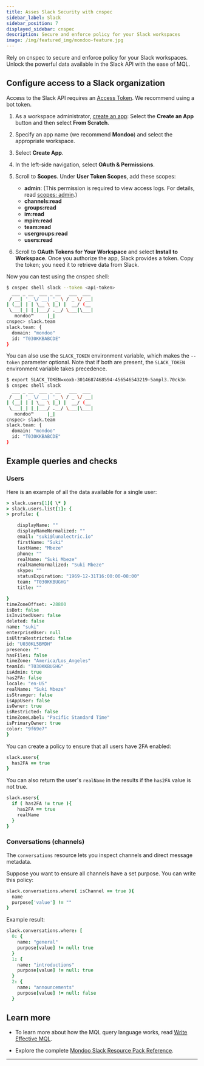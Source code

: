 ```yaml
---
title: Asses Slack Security with cnspec
sidebar_label: Slack
sidebar_position: 7
displayed_sidebar: cnspec
description: Secure and enforce policy for your Slack workspaces
image: /img/featured_img/mondoo-feature.jpg
---
```


Rely on cnspec to secure and enforce policy for your Slack workspaces. Unlock the powerful data available in the Slack API with the ease of MQL.

## Configure access to a Slack organization

Access to the Slack API requires an [Access Token](https://api.slack.com/authentication/token-types). We recommend using a bot token.

1. As a workspace administrator, [create an app](https://api.slack.com/apps): Select the **Create an App** button and then select **From Scratch**.
2. Specify an app name (we recommend **Mondoo**) and select the appropriate workspace.
3. Select **Create App**.
4. In the left-side navigation, select **OAuth & Permissions**.
5. Scroll to **Scopes**. Under **User Token Scopes**, add these scopes:

   - **admin**: (This permission is required to view access logs. For details, read [scopes: admin](https://api.slack.com/scopes/admin).)
   - **channels:read**
   - **groups:read**
   - **im:read**
   - **mpim:read**
   - **team:read**
   - **usergroups:read**
   - **users:read**

6. Scroll to **OAuth Tokens for Your Workspace** and select **Install to Workspace**. Once you authorize the app, Slack provides a token. Copy the token; you need it to retrieve data from Slack.

Now you can test using the cnspec shell:

```bash
$ cnspec shell slack --token <api-token>
  ___ _ __  ___ _ __   ___  ___
 / __| '_ \/ __| '_ \ / _ \/ __|
| (__| | | \__ \ |_) |  __/ (__
 \___|_| |_|___/ .__/ \___|\___|
   mondoo™     |_|
cnspec> slack.team
slack.team: {
  domain: "mondoo"
  id: "T030KKBABCDE"
}

```

You can also use the `SLACK_TOKEN` environment variable, which makes the `--token` parameter optional. Note that if both are present, the `SLACK_TOKEN` environment variable takes precedence.

```bash
$ export SLACK_TOKEN=xoxb-3014687468594-456546543219-5ampl3.70ck3n
$ cnspec shell slack
  ___ _ __  ___ _ __   ___  ___
 / __| '_ \/ __| '_ \ / _ \/ __|
| (__| | | \__ \ |_) |  __/ (__
 \___|_| |_|___/ .__/ \___|\___|
   mondoo™     |_|
cnspec> slack.team
slack.team: {
  domain: "mondoo"
  id: "T030KKBABCDE"
}

```

## Example queries and checks

### Users

Here is an example of all the data available for a single user:

```coffee
> slack.users[1]{ \* }
> slack.users.list[1]: {
> profile: {

    displayName: ""
    displayNameNormalized: ""
    email: "suki@lunalectric.io"
    firstName: "Suki"
    lastName: "Mbeze"
    phone: ""
    realName: "Suki Mbeze"
    realNameNormalized: "Suki Mbeze"
    skype: ""
    statusExpiration: "1969-12-31T16:00:00-08:00"
    team: "T030KKBUGHG"
    title: ""

}
timeZoneOffset: -28800
isBot: false
isInvitedUser: false
deleted: false
name: "suki"
enterpriseUser: null
isUltraRestricted: false
id: "U030KL5BMDH"
presence: ""
hasFiles: false
timeZone: "America/Los_Angeles"
teamId: "T030KKBUGHG"
isAdmin: true
has2FA: false
locale: "en-US"
realName: "Suki Mbeze"
isStranger: false
isAppUser: false
isOwner: true
isRestricted: false
timeZoneLabel: "Pacific Standard Time"
isPrimaryOwner: true
color: "9f69e7"
}
```

You can create a policy to ensure that all users have 2FA enabled:

```coffee
slack.users{
  has2FA == true
}
```

You can also return the user's `realName` in the results if the `has2FA` value is not true.

```coffee
slack.users{
  if ( has2FA != true ){
    has2FA == true
    realName
  }
}
```

### Conversations (channels)

The `conversations` resource lets you inspect channels and direct message metadata.

Suppose you want to ensure all channels have a set purpose. You can write this policy:

```coffee
slack.conversations.where( isChannel == true ){
  name
  purpose['value'] != ""
}
```

Example result:

```coffee
slack.conversations.where: [
  0: {
    name: "general"
    purpose[value] != null: true
  }
  1: {
    name: "introductions"
    purpose[value] != null: true
  }
  2: {
    name: "announcements"
    purpose[value] != null: false
  }
```

## Learn more

- To learn more about how the MQL query language works, read [Write Effective MQL](/mql/mql.write/).

- Explore the complete [Mondoo Slack Resource Pack Reference](/mql/resources/slack-pack/).

---
